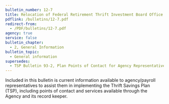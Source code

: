 ```yaml
---
bulletin_number: 12-7
title: Relocation of Federal Retirement Thrift Investment Board Office
pdflink: /bulletins/12-7.pdf
redirect-from:
  - /PDF/bulletins/12-7.pdf
agency: true
service: false
bulletin_chapter:
  - 2, General Information
bulletin_topic:
  - General information
supersedes:
  - TSP Bulletin 93-2, Plan Points of Contact for Agency Representatives, dated January 22, 1993
---
```


Included in this bulletin is current information available to agency/payroll representatives to assist them in implementing the Thrift Savings Plan (TSP), including points of contact and services available through the Agency and its record keeper.
